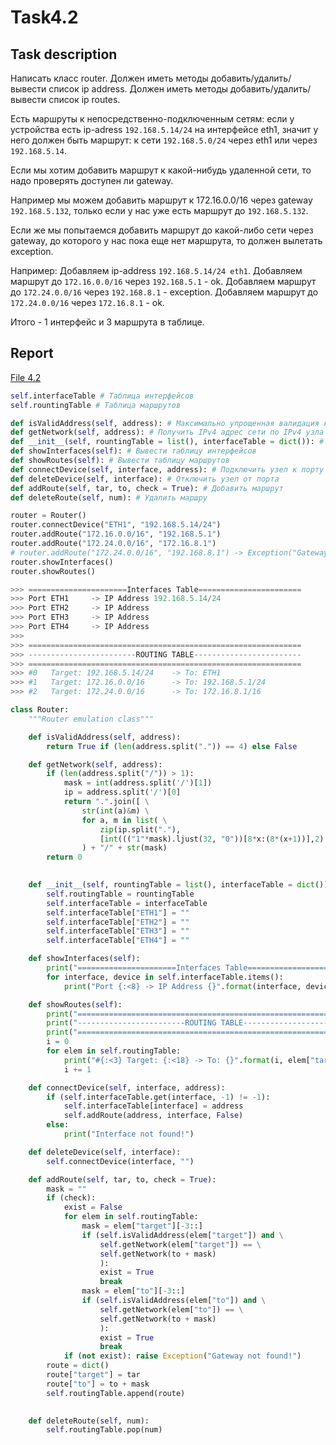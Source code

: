 # Task4.2

## Task description

Написать класс router.
Должен иметь методы добавить/удалить/вывести список ip address.
Должен иметь методы добавить/удалить/вывести список ip routes.

Есть маршруты к непосредственно-подключенным сетям:
если у устройства есть ip-adress ```192.168.5.14/24``` на интерфейсе eth1,
значит у него должен быть маршрут:
к сети ```192.168.5.0/24``` через eth1 или через ```192.168.5.14```.

Если мы хотим добавить маршрут к какой-нибудь удаленной сети,
то надо проверять доступен ли gateway.

Например мы можем добавить маршрут к 172.16.0.0/16 через gateway
```192.168.5.132```, только если у нас уже есть маршрут до ```192.168.5.132```.

Если же мы попытаемся добавить маршрут до какой-либо сети через gateway,
до которого у нас пока еще нет маршрута, то должен вылетать exception.

Например:
Добавляем ip-address ```192.168.5.14/24 eth1```.
Добавляем маршрут до ```172.16.0.0/16``` через ```192.168.5.1``` - ok.
Добавляем маршрут до ```172.24.0.0/16``` через ```192.168.8.1``` - exception.
Добавляем маршрут до ```172.24.0.0/16``` через ```172.16.8.1``` - ok.

Итого - 1 интерфейс и 3 маршрута в таблице.


## Report

[File 4.2](Task4.2.py)   

```python
self.interfaceTable # Таблица интерфейсов
self.rountingTable # Таблица маршрутов
```

```python
def isValidAddress(self, address): # Максимально упрощенная валидация корректности IPv4 адреса в десятичном виде 
def getNetwork(self, address): # Получить IPv4 адрес сети по IPv4 узла и маске
def __init__(self, rountingTable = list(), interfaceTable = dict()): # Конструктор
def showInterfaces(self): # Вывести таблицу интерфейсов
def showRoutes(self): # Вывести таблицу маршрутов
def connectDevice(self, interface, address): # Подключить узел к порту (интерфейсу)
def deleteDevice(self, interface): # Отключить узел от порта
def addRoute(self, tar, to, check = True): # Добавить маршрут
def deleteRoute(self, num): # Удалить маршру
```

```python
router = Router()
router.connectDevice("ETH1", "192.168.5.14/24")
router.addRoute("172.16.0.0/16", "192.168.5.1")
router.addRoute("172.24.0.0/16", "172.16.8.1")
# router.addRoute("172.24.0.0/16", "192.168.8.1") -> Exception("Gateway not found!")
router.showInterfaces()
router.showRoutes()

>>> ======================Interfaces Table=======================
>>> Port ETH1     -> IP Address 192.168.5.14/24
>>> Port ETH2     -> IP Address
>>> Port ETH3     -> IP Address
>>> Port ETH4     -> IP Address
>>> 
>>> =============================================================
>>> ------------------------ROUTING TABLE------------------------
>>> =============================================================
>>> #0   Target: 192.168.5.14/24    -> To: ETH1
>>> #1   Target: 172.16.0.0/16      -> To: 192.168.5.1/24
>>> #2   Target: 172.24.0.0/16      -> To: 172.16.8.1/16
```


```python
class Router:
    """Router emulation class"""

    def isValidAddress(self, address):
        return True if (len(address.split(".")) == 4) else False

    def getNetwork(self, address):
        if (len(address.split("/")) > 1):
            mask = int(address.split('/')[1])
            ip = address.split('/')[0]
            return ".".join([ \
                str(int(a)&m) \
                for a, m in list( \
                    zip(ip.split("."),
                    [int((("1"*mask).ljust(32, "0"))[8*x:(8*(x+1))],2) for x in range(4)]))]
                ) + "/" + str(mask)
        return 0
            

    def __init__(self, rountingTable = list(), interfaceTable = dict()):
        self.routingTable = rountingTable
        self.interfaceTable = interfaceTable
        self.interfaceTable["ETH1"] = ""
        self.interfaceTable["ETH2"] = ""
        self.interfaceTable["ETH3"] = ""
        self.interfaceTable["ETH4"] = ""

    def showInterfaces(self):
        print("======================Interfaces Table=======================")
        for interface, device in self.interfaceTable.items():
            print("Port {:<8} -> IP Address {}".format(interface, device))

    def showRoutes(self):
        print("=============================================================")
        print("------------------------ROUTING TABLE------------------------")
        print("=============================================================")
        i = 0
        for elem in self.routingTable:
            print("#{:<3} Target: {:<18} -> To: {}".format(i, elem["target"], elem["to"]))
            i += 1

    def connectDevice(self, interface, address):
        if (self.interfaceTable.get(interface, -1) != -1):
            self.interfaceTable[interface] = address
            self.addRoute(address, interface, False)
        else: 
            print("Interface not found!")

    def deleteDevice(self, interface):
        self.connectDevice(interface, "")

    def addRoute(self, tar, to, check = True):
        mask = ""
        if (check):
            exist = False
            for elem in self.routingTable:
                mask = elem["target"][-3::]
                if (self.isValidAddress(elem["target"]) and \
                    self.getNetwork(elem["target"]) == \
                    self.getNetwork(to + mask)
                    ):
                    exist = True
                    break
                mask = elem["to"][-3::]
                if (self.isValidAddress(elem["to"]) and \
                    self.getNetwork(elem["to"]) == \
                    self.getNetwork(to + mask)
                    ):
                    exist = True
                    break
            if (not exist): raise Exception("Gateway not found!")
        route = dict()
        route["target"] = tar
        route["to"] = to + mask
        self.routingTable.append(route)
       

    def deleteRoute(self, num):
        self.routingTable.pop(num)
```
